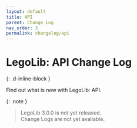 ```yaml
---
layout: default
title: API
parent: Change Log
nav_order: 3
permalink: changelog/api
---
```

# LegoLib: API Change Log  
{: .d-inline-block }  

Find out what is new with LegoLib: API.  

{: .note }  
> LegoLib 3.0.0 is not yet released.  
> Change Logs are not yet avaliable.   


